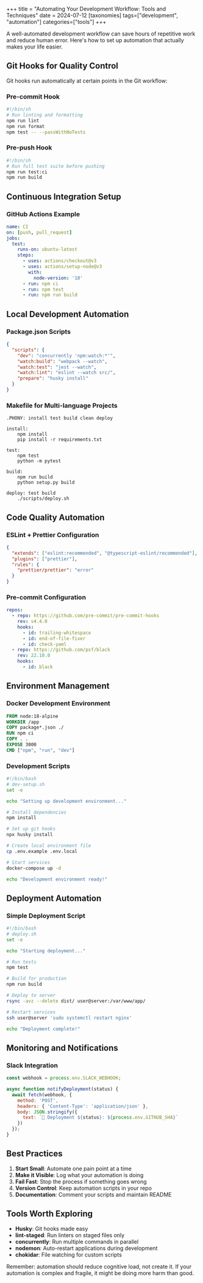 +++
title = "Automating Your Development Workflow: Tools and Techniques"
date = 2024-07-12
[taxonomies]
tags=["development", "automation"]
categories=["tools"]
+++

A well-automated development workflow can save hours of repetitive work and reduce human error. Here's how to set up automation that actually makes your life easier.

## Git Hooks for Quality Control

Git hooks run automatically at certain points in the Git workflow:

### Pre-commit Hook
```bash
#!/bin/sh
# Run linting and formatting
npm run lint
npm run format
npm test -- --passWithNoTests
```

### Pre-push Hook
```bash
#!/bin/sh
# Run full test suite before pushing
npm run test:ci
npm run build
```

## Continuous Integration Setup

### GitHub Actions Example
```yaml
name: CI
on: [push, pull_request]
jobs:
  test:
    runs-on: ubuntu-latest
    steps:
      - uses: actions/checkout@v3
      - uses: actions/setup-node@v3
        with:
          node-version: '18'
      - run: npm ci
      - run: npm test
      - run: npm run build
```

## Local Development Automation

### Package.json Scripts
```json
{
  "scripts": {
    "dev": "concurrently 'npm:watch:*'",
    "watch:build": "webpack --watch",
    "watch:test": "jest --watch",
    "watch:lint": "eslint --watch src/",
    "prepare": "husky install"
  }
}
```

### Makefile for Multi-language Projects
```make
.PHONY: install test build clean deploy

install:
	npm install
	pip install -r requirements.txt

test:
	npm test
	python -m pytest

build:
	npm run build
	python setup.py build

deploy: test build
	./scripts/deploy.sh
```

## Code Quality Automation

### ESLint + Prettier Configuration
```json
{
  "extends": ["eslint:recommended", "@typescript-eslint/recommended"],
  "plugins": ["prettier"],
  "rules": {
    "prettier/prettier": "error"
  }
}
```

### Pre-commit Configuration
```yaml
repos:
  - repo: https://github.com/pre-commit/pre-commit-hooks
    rev: v4.4.0
    hooks:
      - id: trailing-whitespace
      - id: end-of-file-fixer
      - id: check-yaml
  - repo: https://github.com/psf/black
    rev: 22.10.0
    hooks:
      - id: black
```

## Environment Management

### Docker Development Environment
```dockerfile
FROM node:18-alpine
WORKDIR /app
COPY package*.json ./
RUN npm ci
COPY . .
EXPOSE 3000
CMD ["npm", "run", "dev"]
```

### Development Scripts
```bash
#!/bin/bash
# dev-setup.sh
set -e

echo "Setting up development environment..."

# Install dependencies
npm install

# Set up git hooks
npx husky install

# Create local environment file
cp .env.example .env.local

# Start services
docker-compose up -d

echo "Development environment ready!"
```

## Deployment Automation

### Simple Deployment Script
```bash
#!/bin/bash
# deploy.sh
set -e

echo "Starting deployment..."

# Run tests
npm test

# Build for production
npm run build

# Deploy to server
rsync -avz --delete dist/ user@server:/var/www/app/

# Restart services
ssh user@server 'sudo systemctl restart nginx'

echo "Deployment complete!"
```

## Monitoring and Notifications

### Slack Integration
```javascript
const webhook = process.env.SLACK_WEBHOOK;

async function notifyDeployment(status) {
  await fetch(webhook, {
    method: 'POST',
    headers: { 'Content-Type': 'application/json' },
    body: JSON.stringify({
      text: `🚀 Deployment ${status}: ${process.env.GITHUB_SHA}`
    })
  });
}
```

## Best Practices

1. **Start Small**: Automate one pain point at a time
2. **Make it Visible**: Log what your automation is doing
3. **Fail Fast**: Stop the process if something goes wrong
4. **Version Control**: Keep automation scripts in your repo
5. **Documentation**: Comment your scripts and maintain README

## Tools Worth Exploring

- **Husky**: Git hooks made easy
- **lint-staged**: Run linters on staged files only
- **concurrently**: Run multiple commands in parallel
- **nodemon**: Auto-restart applications during development
- **chokidar**: File watching for custom scripts

Remember: automation should reduce cognitive load, not create it. If your automation is complex and fragile, it might be doing more harm than good.